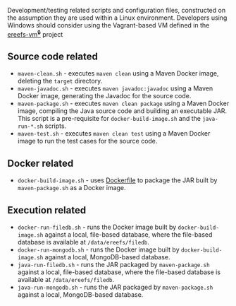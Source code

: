 Development/testing related scripts and configuration files, constructed on the assumption they are used within a Linux 
environment. Developers using Windows should consider using the Vagrant-based VM defined in the 
[ereefs-vm<sup>:lock:</sup>](http://github.com/aims-ks/ereefs-vm) project

## Source code related
- `maven-clean.sh` - executes `maven clean` using a Maven Docker image, deleting the `target` 
directory.
- `maven-javadoc.sh` - executes `maven javadoc:javadoc` using a Maven Docker image, generating the
Javadoc for the source code.
- `maven-package.sh` - executes `maven clean package` using a Maven Docker image, compiling the 
Java source code and building an executable JAR. This script is a pre-requisite for 
`docker-build-image.sh` and the `java-run-*.sh` scripts.
- `maven-test.sh` - executes `maven clean test` using a Maven Docker image to run the test cases
for the source code.

## Docker related
- `docker-build-image.sh` - uses [Dockerfile](../../Dockerfile) to package the JAR built by 
`maven-package.sh` as a Docker image.
 
 ## Execution related
- `docker-run-filedb.sh` - runs the Docker image built by `docker-build-image.sh` against a 
local, file-based database, where the file-based database is available at `/data/ereefs/filedb`.
- `docker-run-mongodb.sh` - runs the Docker image built by `docker-build-image.sh` against a 
local, MongoDB-based database.
- `java-run-filedb.sh` - runs the JAR packaged by `maven-package.sh` against a local, file-based
database, where the file-based database is available at `/data/ereefs/filedb`.
- `java-run-mongodb.sh` - runs the JAR packaged by `maven-package.sh` against a local, 
MongoDB-based database.
